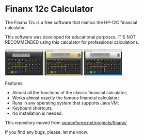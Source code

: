 # Finanx 12c Calculator

The Finanx 12c is a free software that mimics the HP-12C financial calculator.

This software was developed for educational purposes. IT'S NOT RECOMMENDED using this
calculator for professional calculations.

<img src="/img/finanx-12c-black.png" width="25%"> <img src="/img/finanx-12c-gold.png" width="25%"> <img src="/img/finanx-12c-silver.png" width="25%">

Features:

* Almost all the functions of the classic financial calculator;
* Works almost exactly the famous financial calculator;
* Runs in any operating system that supports Java VM;
* Keyboard shortcuts;
* No installation is needed.

This repository moved from [sourceforge.net/projects/finanx/](https://sourceforge.net/projects/finanx).

If you find any bugs, please, let me know.

